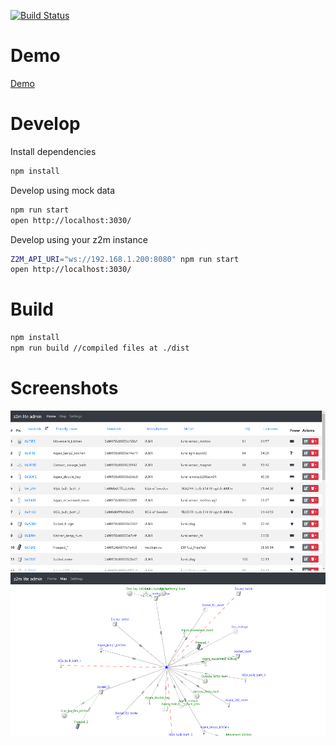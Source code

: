 [![Build Status](https://travis-ci.com/nurikk/sls-frontend.svg?branch=master)](https://travis-ci.com/nurikk/z2m-frontend)

# Demo
[Demo](https://nurikk.github.io/z2m-frontend/)




# Develop
Install dependencies
```bash
npm install
````

Develop using mock data
```bash
npm run start
open http://localhost:3030/
````

Develop using your z2m instance
```bash
Z2M_API_URI="ws://192.168.1.200:8080" npm run start
open http://localhost:3030/
```

# Build
```bash
npm install
npm run build //compiled files at ./dist
```

# Screenshots
![](images/screenshot_home.png)
![](images/screenshot_map.png)

